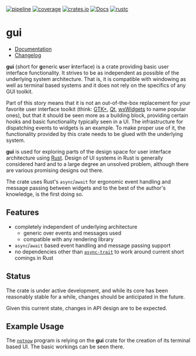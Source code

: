 [![pipeline](https://gitlab.com/d-e-s-o/gui/badges/master/pipeline.svg)](https://gitlab.com/d-e-s-o/gui/commits/master)
[![coverage](https://gitlab.com/d-e-s-o/gui/badges/master/coverage.svg)](https://gitlab.com/d-e-s-o/gui/-/jobs/artifacts/master/file/kcov/kcov-merged/index.html?job=coverage:kcov)
[![crates.io](https://img.shields.io/crates/v/gui.svg)](https://crates.io/crates/gui)
[![Docs](https://docs.rs/gui/badge.svg)](https://docs.rs/gui)
[![rustc](https://img.shields.io/badge/rustc-1.43+-blue.svg)](https://blog.rust-lang.org/2020/04/23/Rust-1.43.0.html)

gui
===

- [Documentation][docs-rs]
- [Changelog](CHANGELOG.md)

**gui** (short for **g**eneric **u**ser **i**nterface) is a crate
providing basic user interface functionality. It strives to be
as independent as possible of the underlying system architecture. That
is, it is compatible with windowing as well as terminal based systems
and it does not rely on the specifics of any GUI toolkit.

Part of this story means that it is not an out-of-the-box replacement
for your favorite user interface toolkit (think: [GTK+][gtk], [Qt][qt],
[wxWidgets][wxwidgets] to name popular ones), but that it should be seen
more as a building block, providing certain hooks and basic
functionality typically seen in a UI. The infrastructure for dispatching
events to widgets is an example. To make proper use of it, the
functionality provided by this crate needs to be glued with the
underlying system.

**gui** is used for exploring parts of the design space for user
interface architecture using [Rust][rust-lang]. Design of UI systems in
Rust is generally considered hard and to a large degree an unsolved
problem, although there are various promising designs out there.

The crate uses Rust's `async`/`await` for ergonomic event handling and
message passing between widgets and to the best of the author's knowledge,
is the first doing so.


Features
--------
- completely independent of underlying architecture
  - generic over events and messages used
  - compatible with any rendering library
- `async`/`await` based event handling and message passing support
- no dependencies other than [`async-trait`][async-trait] to work around
  current short comings in Rust


Status
------

The crate is under active development, and while its core has been
reasonably stable for a while, changes should be anticipated in the
future.

Given this current state, changes in API design are to be expected.


Example Usage
-------------

The [`notnow`][notnow] program is relying on the **gui** crate for the
creation of its terminal based UI. The basic workings can be seen there.

[async-trait]: https://crates.io/crates/async-trait
[docs-rs]: https://docs.rs/crate/gui
[gtk]: https://www.gtk.org
[qt]: https://www.qt.io
[wxwidgets]: https://wxwidgets.org
[rust-lang]: https://www.rust-lang.org
[notnow]: https://crates.io/crates/notnow
